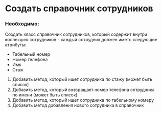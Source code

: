 # Создать справочник сотрудников

### Необходимо:

Создать класс справочник сотрудников, который содержит внутри коллекцию 
сотрудников - каждый сотрудник должен иметь следующие атрибуты:

* Табельный номер
* Номер телефона
* Имя
* Стаж

1. Добавить метод, который ищет сотрудника по стажу (может быть список)
2. Добавить метод, который возвращает номер телефона сотрудника по имени (может 
быть список)
3. Добавить метод, который ищет сотрудника по табельному номеру
4. Добавить метод добавления нового сотрудника в справочник